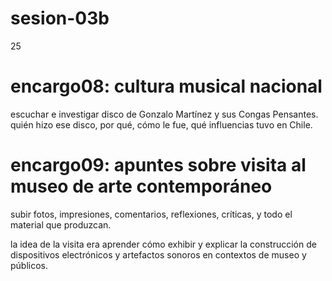 # sesion-03b
25

# encargo08: cultura musical nacional
escuchar e investigar disco de Gonzalo Martínez y sus Congas Pensantes. quién hizo ese disco, por qué, cómo le fue, qué influencias tuvo en Chile.

# encargo09: apuntes sobre visita al museo de arte contemporáneo
subir fotos, impresiones, comentarios, reflexiones, críticas, y todo el material que produzcan.

la idea de la visita era aprender cómo exhibir y explicar la construcción de dispositivos electrónicos y artefactos sonoros en contextos de museo y públicos.

